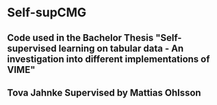 # Self-supCMG
Code used in the Bachelor Thesis "Self-supervised learning on tabular data - An investigation into different implementations of VIME"
-
Tova Jahnke
Supervised by Mattias Ohlsson
-
